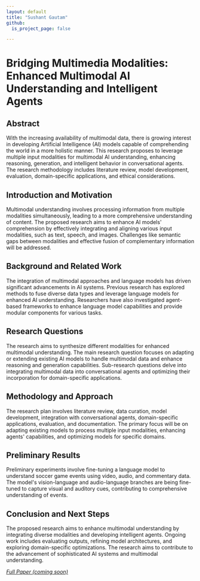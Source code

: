 ```yaml
---
layout: default
title: "Sushant Gautam"
github:
  is_project_page: false

---
```


# Bridging Multimedia Modalities: Enhanced Multimodal AI Understanding and Intelligent Agents

## Abstract

With the increasing availability of multimodal data, there is growing interest in developing Artificial Intelligence (AI) models capable of comprehending the world in a more holistic manner. This research proposes to leverage multiple input modalities for multimodal AI understanding, enhancing reasoning, generation, and intelligent behavior in conversational agents. The research methodology includes literature review, model development, evaluation, domain-specific applications, and ethical considerations.

## Introduction and Motivation

Multimodal understanding involves processing information from multiple modalities simultaneously, leading to a more comprehensive understanding of content. The proposed research aims to enhance AI models' comprehension by effectively integrating and aligning various input modalities, such as text, speech, and images. Challenges like semantic gaps between modalities and effective fusion of complementary information will be addressed.

## Background and Related Work

The integration of multimodal approaches and language models has driven significant advancements in AI systems. Previous research has explored methods to fuse diverse data types and leverage language models for enhanced AI understanding. Researchers have also investigated agent-based frameworks to enhance language model capabilities and provide modular components for various tasks.

## Research Questions

The research aims to synthesize different modalities for enhanced multimodal understanding. The main research question focuses on adapting or extending existing AI models to handle multimodal data and enhance reasoning and generation capabilities. Sub-research questions delve into integrating multimodal data into conversational agents and optimizing their incorporation for domain-specific applications.

## Methodology and Approach

The research plan involves literature review, data curation, model development, integration with conversational agents, domain-specific applications, evaluation, and documentation. The primary focus will be on adapting existing models to process multiple input modalities, enhancing agents' capabilities, and optimizing models for specific domains.

## Preliminary Results

Preliminary experiments involve fine-tuning a language model to understand soccer game events using video, audio, and commentary data. The model's vision-language and audio-language branches are being fine-tuned to capture visual and auditory cues, contributing to comprehensive understanding of events.

## Conclusion and Next Steps

The proposed research aims to enhance multimodal understanding by integrating diverse modalities and developing intelligent agents. Ongoing work includes evaluating outputs, refining model architectures, and exploring domain-specific optimizations. The research aims to contribute to the advancement of sophisticated AI systems and multimodal understanding.

*[Full Paper (coming soon)](https://doi.org/10.1145/3577190.3614225)*
